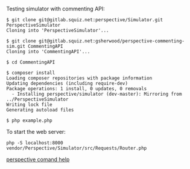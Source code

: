 Testing simulator with commenting API:
```
$ git clone git@gitlab.squiz.net:perspective/Simulator.git PerspectiveSimulator
Cloning into 'PerspectiveSimulator'...

$ git clone git@gitlab.squiz.net:gsherwood/perspective-commenting-sim.git CommentingAPI
Cloning into 'CommentingAPI'...

$ cd CommentingAPI

$ composer install
Loading composer repositories with package information
Updating dependencies (including require-dev)
Package operations: 1 install, 0 updates, 0 removals
  - Installing perspective/simulator (dev-master): Mirroring from ../PerspectiveSimulator
Writing lock file
Generating autoload files

$ php example.php
```

To start the web server:
```
php -S localhost:8000 vendor/Perspective/Simulator/src/Requests/Router.php
```

[perspective comand help](./docs/index.md)
